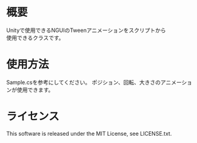 # 概要
Unityで使用できるNGUIのTweenアニメーションをスクリプトから  
使用できるクラスです。

# 使用方法
Sample.csを参考にしてください。
ポジション、回転、大きさのアニメーションが使用できます。
　　
# ライセンス  
This software is released under the MIT License, see LICENSE.txt.
